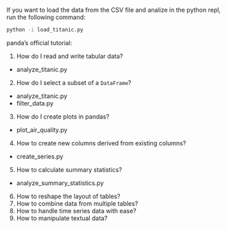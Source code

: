 If you want to load the data from the CSV file and analize in the python repl,
run the following command:
```sh
python -i load_titanic.py
```

panda’s official tutorial:

1. How do I read and write tabular data?
  - analyze_titanic.py
2. How do I select a subset of a `DataFrame`?
  - analyze_titanic.py
  - filter_data.py
3. How do I create plots in pandas?
  - plot_air_quality.py
4. How to create new columns derived from existing columns?
  - create_series.py
5. How to calculate summary statistics?
  - analyze_summary_statistics.py
6. How to reshape the layout of tables?
7. How to combine data from multiple tables?
8. How to handle time series data with ease?
9. How to manipulate textual data?
